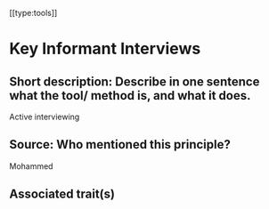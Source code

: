 [[type:tools]]

# Key Informant Interviews

## Short description: Describe in one sentence what the tool/ method is, and what it does.

Active interviewing

## Source: Who mentioned this principle?

Mohammed

## Associated trait(s)
   


## 
   


##